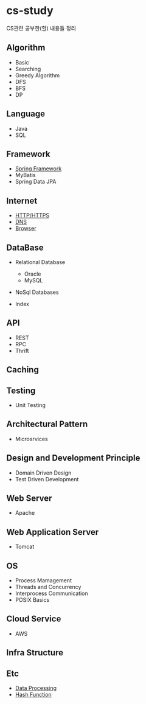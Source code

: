 # cs-study
CS관련 공부한(할) 내용들 정리

## Algorithm
+ Basic
+ Searching
+ Greedy Algorithm
+ DFS
+ BFS
+ DP

## Language
+ Java
+ SQL

## Framework
+ [Spring Framework](https://github.com/j096/cs-study/tree/master/Framework/Spring_Framework)
+ MyBatis
+ Spring Data JPA

## Internet
+ [HTTP/HTTPS](https://github.com/j096/cs-study/tree/master/Internet/HTTP_HTTPS)
+ [DNS](https://github.com/j096/cs-study/tree/master/Internet/DNS)
+ [Browser](https://github.com/j096/cs-study/tree/master/Internet/Browser)

## DataBase
+ Relational Database
  + Oracle
  + MySQL
+ NoSql Databases

+ Index
  
## API
+ REST
+ RPC
+ Thrift

## Caching

## Testing
+ Unit Testing

## Architectural Pattern
+ Microsrvices

## Design and Development Principle
+ Domain Driven Design
+ Test Driven Development

## Web Server
+ Apache

## Web Application Server
+ Tomcat

## OS
+ Process Mamagement
+ Threads and Concurrency
+ Interprocess Communication
+ POSIX Basics

## Cloud Service
+ AWS

## Infra Structure

## Etc
+ [Data Processing](https://github.com/j096/cs-study/tree/master/Etc/Data_Processing)
+ [Hash Function](https://github.com/j096/cs-study/tree/master/Etc/Hash_Function)



